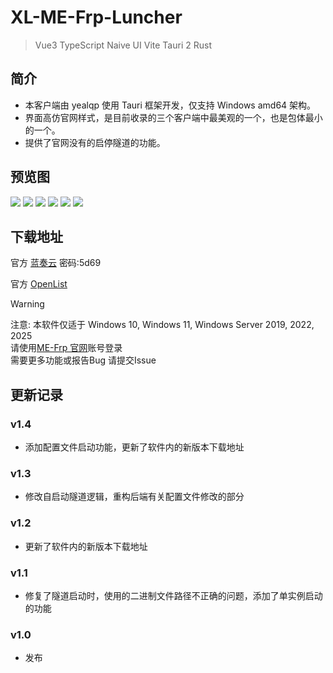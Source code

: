 <script setup>
import { NTag, NCard, NSpace, NCarousel } from 'naive-ui'
</script>

# XL-ME-Frp-Luncher

> <NSpace>
> <NTag :bordered="false" type="success">Vue3</NTag>
> <NTag :bordered="false" type="info">TypeScript</NTag>
> <NTag :bordered="false" type="warning">Naive UI</NTag> 
> <NTag :bordered="false" type="error">Vite</NTag>
> <NTag :bordered="false" type="info">Tauri 2</NTag>
> <NTag :bordered="false" type="error">Rust</NTag><n-divider vertical />
> </NSpace>

## 简介

- 本客户端由 yealqp 使用 Tauri 框架开发，仅支持 Windows amd64 架构。
- 界面高仿官网样式，是目前收录的三个客户端中最美观的一个，也是包体最小的一个。
- 提供了官网没有的启停隧道的功能。

## 预览图

<NCarousel show-arrow autoplay>
    <img
      class="carousel-img"
      src="/yealqp/login.png"
    >
    <img
      class="carousel-img"
      src="/yealqp/home.png"
    >
    <img
      class="carousel-img"
      src="/yealqp/tunnel.png"
    >
    <img
      class="carousel-img"
      src="/yealqp/create.png"
    >
    <img
      class="carousel-img"
      src="/yealqp/config.png"
    >
    <img
      class="carousel-img"
      src="/yealqp/about.png"
    >
</NCarousel>

## 下载地址

官方 [蓝奏云](https://wwoq.lanzouo.com/inDj133d4jve) 密码:5d69

官方 [OpenList](https://alist.yealqp.fun/mefrp-desktop)

> [!WARNING]
> 注意: 本软件仅适于 Windows 10, Windows 11, Windows Server 2019, 2022, 2025 <br>
> 请使用[ME-Frp 官网](https://www.mefrp.com/)账号登录 <br>
> 需要更多功能或报告Bug 请提交Issue <br>
## 更新记录
### v1.4
- 添加配置文件启动功能，更新了软件内的新版本下载地址
### v1.3
- 修改自启动隧道逻辑，重构后端有关配置文件修改的部分
### v1.2
- 更新了软件内的新版本下载地址
### v1.1
- 修复了隧道启动时，使用的二进制文件路径不正确的问题，添加了单实例启动的功能
### v1.0
- 发布

